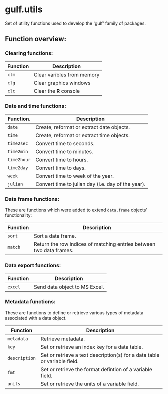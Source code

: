 # gulf.utils

Set of utility functions used to develop the 'gulf' family of packages. 

## Function overview:

### Clearing functions:

Function | Description
-------- | --------------------------
`clm`    | Clear varibles from memory
`clg`    | Clear graphics windows
`clc`    | Clear the **R** console

### Date and time functions:

Function.   | Description
----------- | --------------------------------------------------
`date`      | Create, reformat or extract date objects.
`time`      | Create, reformat or extract time objects.
`time2sec`  | Convert time to seconds.
`time2min`  | Convert time to minutes.
`time2hour` | Convert time to hours.
`time2day`  | Convert time to days.
`week`      | Convert time to week of the year.
`julian`    | Convert time to julian day (i.e. day of the year).

### Data frame functions:

These are functions which were added to extend `data.frame` objects' functionality:

Function | Description
-------- | -------------------------------------------------------------------
`sort`   | Sort a data frame.
`match`  | Return the row indices of matching entries between two data frames.

### Data export functions:

Function | Description
-------- | -----------------------------
`excel`  | Send data object to MS Excel.

### Metadata functions:

These are functions to define or retrieve various types of metadata associated with a data object.

Function      | Description
------------- | ------------------------------------------------------------------------
`metadata`    | Retrieve metadata.
`key`         | Set or retrieve an index key for a data table.
`description` | Set or retrieve a text description(s) for a data table or variable field.
`fmt`         | Set or retrieve the format defintion of a variable field.
`units`       | Set or retrieve the units of a variable field.
